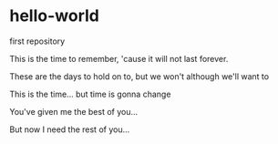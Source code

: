 # hello-world
first repository

This is the time to remember, 'cause it will not last forever.  

These are the days to hold on to, but we won't although we'll want to

This is the time...
  but time is gonna change
  
You've given me the best of you...

But now I need the rest of you...
